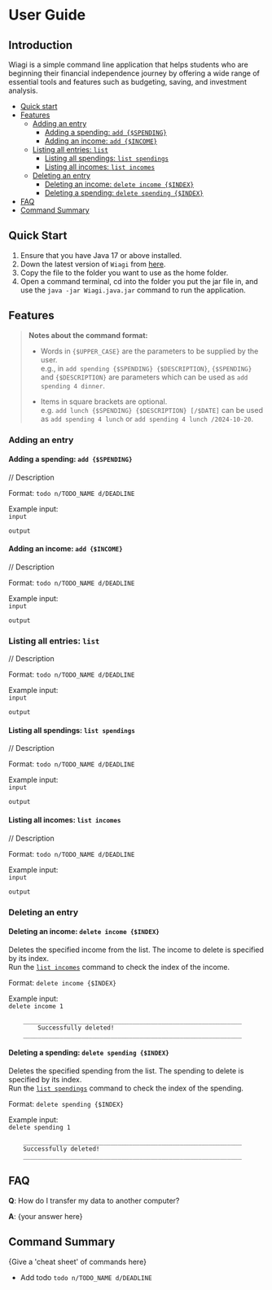 # User Guide

## Introduction

Wiagi is a simple command line application that helps students who are beginning their financial
independence journey by offering a wide range of essential tools and features such as budgeting, saving, 
and investment analysis. 
 
- [Quick start](#Quick-Start)
- [Features](#Features)
  - [Adding an entry](#adding-an-entry)
    - [Adding a spending: `add {$SPENDING}`](#adding-a-spending-add-spending)
    - [Adding an income: `add {$INCOME}`](#adding-an-income-add-income)
  - [Listing all entries: `list`](#listing-all-entries-list)
    - [Listing all spendings: `list spendings`](#listing-all-spendings-list-spendings)
    - [Listing all incomes: `list incomes`](#listing-all-incomes-list-incomes)
  - [Deleting an entry](#deleting-an-entry)
    - [Deleting an income: `delete income {$INDEX}`](#deleting-an-income-delete-income-index)
    - [Deleting a spending: `delete spending {$INDEX}`](#deleting-a-spending-delete-spending-index)
- [FAQ](#faq)
- [Command Summary](#command-summary)

## Quick Start
 
1. Ensure that you have Java 17 or above installed.
2. Down the latest version of `Wiagi` from [here](https://github.com/AY2425S1-CS2113-W14-1/tp/releases/latest).
3. Copy the file to the folder you want to use as the home folder.
4. Open a command terminal, cd into the folder you put the jar file in, 
and use the `java -jar Wiagi.java.jar` command to run the application.

## Features
> **Notes about the command format:**  
> 
> - Words in `{$UPPER_CASE}` are the parameters to be supplied by the user. <br>
> e.g., in `add spending {$SPENDING} {$DESCRIPTION}`, `{$SPENDING}` and `{$DESCRIPTION}` are parameters which 
> can be used as `add spending 4 dinner`.
>  
> - Items in square brackets are optional. <br>
> e.g. `add lunch {$SPENDING} {$DESCRIPTION} [/$DATE]` can be used as 
> `add spending 4 lunch` or `add spending 4 lunch /2024-10-20`.
 
### Adding an entry
#### Adding a spending: `add {$SPENDING}`
// Description

Format: `todo n/TODO_NAME d/DEADLINE`
 
Example input: <br> 
`input`

```
output
```

#### Adding an income: `add {$INCOME}`
// Description

Format: `todo n/TODO_NAME d/DEADLINE`

Example input: <br>
`input`

```
output
```

### Listing all entries: `list`
// Description

Format: `todo n/TODO_NAME d/DEADLINE`

Example input: <br>
`input`

```
output
```
#### Listing all spendings: `list spendings`
// Description

Format: `todo n/TODO_NAME d/DEADLINE`

Example input: <br>
`input`

```
output
```

#### Listing all incomes: `list incomes`
// Description

Format: `todo n/TODO_NAME d/DEADLINE`

Example input: <br>
`input`

```
output
```

### Deleting an entry
#### Deleting an income: `delete income {$INDEX}`
Deletes the specified income from the list. 
The income to delete is specified by its index.<br>
Run the [`list incomes`](#listing-all-incomes-list-incomes) command to check the index of the income.

Format: `delete income {$INDEX}`

Example input: <br>
`delete income 1`

```
    ____________________________________________________________
        Successfully deleted!
    ____________________________________________________________
```

#### Deleting a spending: `delete spending {$INDEX}`
Deletes the specified spending from the list.
The spending to delete is specified by its index.<br>
Run the [`list spendings`](#listing-all-spendings-list-spendings) command to check the index of the spending.

Format: `delete spending {$INDEX}`

Example input: <br>
`delete spending 1`

```
    ____________________________________________________________
    Successfully deleted!
    ____________________________________________________________
```
## FAQ

**Q**: How do I transfer my data to another computer? 

**A**: {your answer here}

## Command Summary

{Give a 'cheat sheet' of commands here}

* Add todo `todo n/TODO_NAME d/DEADLINE`
